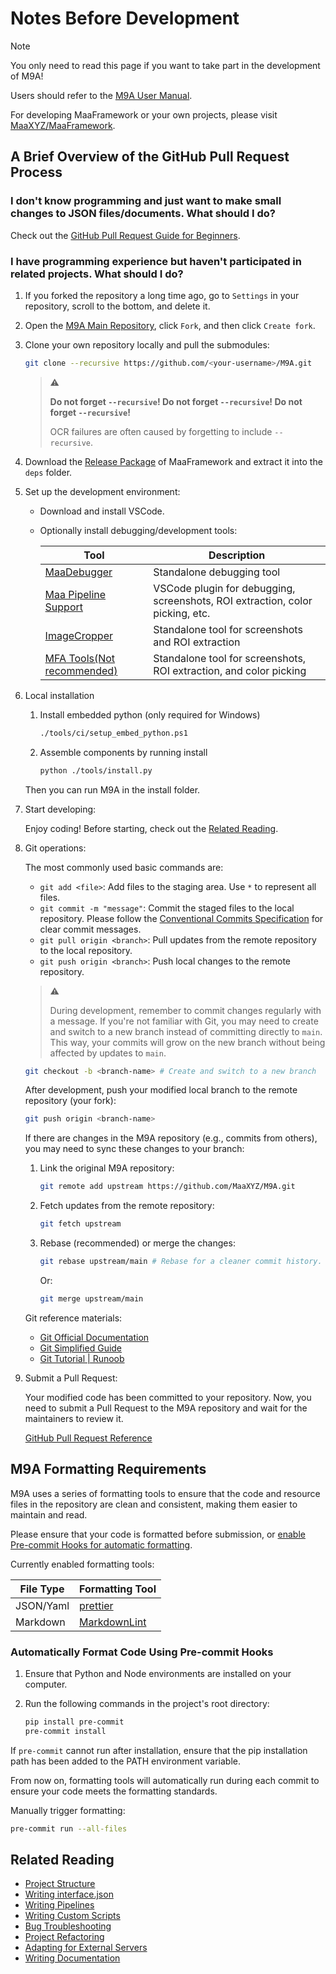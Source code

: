 # Notes Before Development

> [!NOTE]
>
> You only need to read this page if you want to take part in the development of M9A!
>
> Users should refer to the [M9A User Manual](../manual/newbie.md).
>
> For developing MaaFramework or your own projects, please visit [MaaXYZ/MaaFramework](https://github.com/MaaXYZ/MaaFramework).

## A Brief Overview of the GitHub Pull Request Process

### I don't know programming and just want to make small changes to JSON files/documents. What should I do?

Check out the [GitHub Pull Request Guide for Beginners](https://maa.plus/docs/zh-cn/develop/pr-tutorial.html).

### I have programming experience but haven't participated in related projects. What should I do?

1. If you forked the repository a long time ago, go to `Settings` in your repository, scroll to the bottom, and delete it.

2. Open the [M9A Main Repository](https://github.com/MaaXYZ/M9A), click `Fork`, and then click `Create fork`.

3. Clone your own repository locally and pull the submodules:

    ```bash
    git clone --recursive https://github.com/<your-username>/M9A.git
    ```

    > ⚠
    >
    > **Do not forget `--recursive`! Do not forget `--recursive`! Do not forget `--recursive`!**
    >
    > OCR failures are often caused by forgetting to include `--recursive`.

4. Download the [Release Package](https://github.com/MaaXYZ/MaaFramework/releases) of MaaFramework and extract it into the `deps` folder.

5. Set up the development environment:

    - Download and install VSCode.
    - Optionally install debugging/development tools:

        | Tool | Description |
        | --- | --- |
        | [MaaDebugger](https://github.com/MaaXYZ/MaaDebugger) | Standalone debugging tool |
        | [Maa Pipeline Support](https://marketplace.visualstudio.com/items?itemName=nekosu.maa-support) | VSCode plugin for debugging, screenshots, ROI extraction, color picking, etc. |
        | [ImageCropper](https://github.com/MaaXYZ/MaaFramework/tree/main/tools/ImageCropper) | Standalone tool for screenshots and ROI extraction |
        | [MFA Tools(Not recommended)](https://github.com/SweetSmellFox/MFATools) | Standalone tool for screenshots, ROI extraction, and color picking |

6. Local installation

   1. Install embedded python (only required for Windows)

      ```bash
      ./tools/ci/setup_embed_python.ps1
      ```

   2. Assemble components by running install

      ```bash
      python ./tools/install.py
      ```

   Then you can run M9A in the install folder.

7. Start developing:

    Enjoy coding! Before starting, check out the [Related Reading](#related-reading).

8. Git operations:

    The most commonly used basic commands are:
    - `git add <file>`: Add files to the staging area. Use `*` to represent all files.
    - `git commit -m "message"`: Commit the staged files to the local repository. Please follow the [Conventional Commits Specification](https://www.conventionalcommits.org/en/v1.0.0/) for clear commit messages.
    - `git pull origin <branch>`: Pull updates from the remote repository to the local repository.
    - `git push origin <branch>`: Push local changes to the remote repository.

    > ⚠
    >
    > During development, remember to commit changes regularly with a message.
    > If you're not familiar with Git, you may need to create and switch to a new branch instead of committing directly to `main`.
    > This way, your commits will grow on the new branch without being affected by updates to `main`.

    ```bash
    git checkout -b <branch-name> # Create and switch to a new branch
    ```

    After development, push your modified local branch to the remote repository (your fork):

    ```bash
    git push origin <branch-name>
    ```

    If there are changes in the M9A repository (e.g., commits from others), you may need to sync these changes to your branch:

    1. Link the original M9A repository:

        ```bash
        git remote add upstream https://github.com/MaaXYZ/M9A.git
        ```

    2. Fetch updates from the remote repository:

        ```bash
        git fetch upstream
        ```

    3. Rebase (recommended) or merge the changes:

        ```bash
        git rebase upstream/main # Rebase for a cleaner commit history. Rebase is recommended over merge when completing your personal PR.
        ```

        Or:

        ```bash
        git merge upstream/main
        ```

    Git reference materials:
    - [Git Official Documentation](https://git-scm.com/docs)
    - [Git Simplified Guide](https://www.runoob.com/manual/git-guide/)
    - [Git Tutorial | Runoob](https://www.runoob.com/git/git-tutorial.html)

9. Submit a Pull Request:

    Your modified code has been committed to your repository. Now, you need to submit a Pull Request to the M9A repository and wait for the maintainers to review it.

    [GitHub Pull Request Reference](https://maa.plus/docs/zh-cn/develop/pr-tutorial.html)

## M9A Formatting Requirements

M9A uses a series of formatting tools to ensure that the code and resource files in the repository are clean and consistent, making them easier to maintain and read.

Please ensure that your code is formatted before submission, or [enable Pre-commit Hooks for automatic formatting](#pre-commit-hooks).

Currently enabled formatting tools:

| File Type | Formatting Tool |
| --- | --- |
| JSON/Yaml | [prettier](https://prettier.io/) |
| Markdown | [MarkdownLint](https://github.com/DavidAnson/markdownlint-cli2) |

### Automatically Format Code Using Pre-commit Hooks

<a id="pre-commit-hooks"></a>

1. Ensure that Python and Node environments are installed on your computer.

2. Run the following commands in the project's root directory:

    ```bash
    pip install pre-commit
    pre-commit install
    ```

If `pre-commit` cannot run after installation, ensure that the pip installation path has been added to the PATH environment variable.

From now on, formatting tools will automatically run during each commit to ensure your code meets the formatting standards.

Manually trigger formatting:

```bash
pre-commit run --all-files
```

## Related Reading

- [Project Structure](./Project-Structure.md)
- [Writing interface.json](./Writing-interface.json.md)
- [Writing Pipelines](./Writing-Pipelines.md)
- [Writing Custom Scripts](./Writing-Custom.md)
- [Bug Troubleshooting](./Bug-Troubleshooting.md)
- [Project Refactoring](./Project-Refactoring.md)
- [Adapting for External Servers](./Adapting-Global-Servers.md)
- [Writing Documentation](./Writing-Documentation.md)
